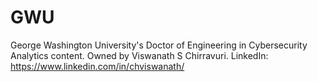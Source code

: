 # GWU
George Washington University's Doctor of Engineering in Cybersecurity Analytics content.
Owned by Viswanath S Chirravuri.
LinkedIn: https://www.linkedin.com/in/chviswanath/
